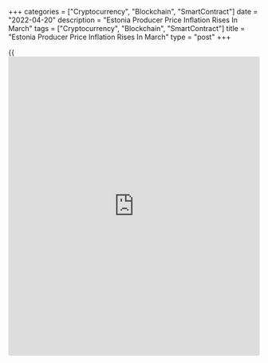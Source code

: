+++
categories = ["Cryptocurrency", "Blockchain", "SmartContract"]
date = "2022-04-20"
description = "Estonia Producer Price Inflation Rises In March"
tags = ["Cryptocurrency", "Blockchain", "SmartContract"]
title = "Estonia Producer Price Inflation Rises In March"
type = "post"
+++

{{<iframe id="large-banner" src="https://www.bounty.group/#slide=12.0" width="100%" height="600" scrolling="no" style="border: 0px solid rgb(216, 221, 230); border-radius: 3px;">}}

Estonia's producer price inflation increased in March mainly due to
rising prices in electricity and heat energy production, data from
Statistics Estonia showed on Wednesday.

The producer price index increased 30.3 percent year-on-year in March
after a [26.3 percent rise in February][1]. The latest rise was also
driven by higher prices in the manufacture of wood and wood products,
fabricated metal products and food products.

On a month-on-month basis, producer prices rose 3.0 percent in March.

"Compared to February, the producer price index was primarily affected
by price increases in the manufacture of fuel oils, in the manufacture
of wood and wood products, in electricity production and in the
manufacture of food products," Eveli Sokman, leading analyst at
Statistics Estonia, said.

Import prices increased 3.3 percent monthly in March and gained 27.2
percent from a year ago.

Export prices also rose 2.8 percent monthly in March, and increased 23.5
percent yearly.

For comments and feedback [contact](https://www.playgroundfx.com/contact/): editorial@rtt[news](https://www.letsplayfx.com/blog/forex-news-website/).com

[Economic News][2]

 **What parts of the world are seeing the best (and worst) economic
performances lately? Click[here][3] to check out our [Econ Scorecard][3]
and find out! See up-to-the-moment [ranking](https://www.playgroundfx.com/blog/crypto-exchange-ranking/)s for the best and worst
performers in [GDP][4], [unemployment rate][5], [inflation][6] and much
more.**

   1. www.rtt[news](https://www.letsplayfx.com/blog/forex-news-website/).com/3270829/estonia-producer-price-inflation-increases-in-february.aspx
   2. www.rtt[news](https://www.letsplayfx.com/blog/forex-news-website/).com/Content/EconomicNews.aspx
   3. www.rtt[news](https://www.letsplayfx.com/blog/forex-news-website/).com/economic-scorecard/world-rank/unemployment-rate/highest-performance.aspx
   4. www.rtt[news](https://www.letsplayfx.com/blog/forex-news-website/).com/economic-scorecard/world-rank/GDP/highest-performance.aspx
   5. www.rtt[news](https://www.letsplayfx.com/blog/forex-news-website/).com/economic-scorecard/world-rank/unemployment-rate/lowest-performance.aspx
   6. www.rtt[news](https://www.letsplayfx.com/blog/forex-news-website/).com/economic-scorecard/world-rank/CPI/highest-performance.aspx